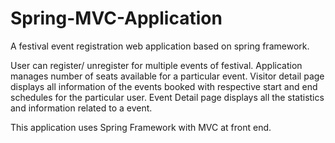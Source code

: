 # Spring-MVC-Application
A festival event registration web application based on spring framework.  

User can register/ unregister for multiple events of festival. Application manages number of seats available for a particular event. Visitor detail page displays all information of the events booked with respective start and end schedules for the particular user.
Event Detail page displays all the statistics and information related to a event.

This application uses Spring Framework with MVC at front end.
